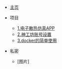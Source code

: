 * [主页](http://localhost:3000/#/)

* 项目
  * [1.电子散热仿真APP](project/icesme) 
  * [2.神工坊账号设置](project/simforgecount) 
  * [3.docker的简单使用](project/docker) 

* 私密
  * [图片]